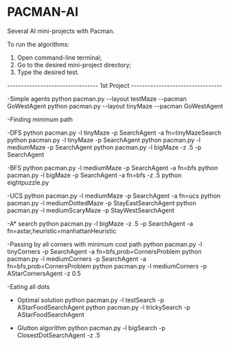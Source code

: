 # PACMAN-AI
Several AI mini-projects with Pacman.

To run the algorithms:
1. Open command-line terminal;
2. Go to the desired mini-project directory;
3. Type the desired test.

---------------------------------  1st Project  ---------------------------------

-Simple agents
python pacman.py --layout testMaze --pacman GoWestAgent
python pacman.py --layout tinyMaze --pacman GoWestAgent

-Finding minimum path
  
  -DFS
  python pacman.py -l tinyMaze -p SearchAgent -a fn=tinyMazeSearch
  python pacman.py -l tinyMaze -p SearchAgent
  python pacman.py -l mediumMaze -p SearchAgent
  python pacman.py -l bigMaze -z .5 -p SearchAgent
  
  -BFS
  python pacman.py -l mediumMaze -p SearchAgent -a fn=bfs
  python pacman.py -l bigMaze -p SearchAgent -a fn=bfs -z .5
  python eightpuzzle.py
  
  -UCS
  python pacman.py -l mediumMaze -p SearchAgent -a fn=ucs
  python pacman.py -l mediumDottedMaze -p StayEastSearchAgent
  python pacman.py -l mediumScaryMaze -p StayWestSearchAgent
  
  -A* search
  python pacman.py -l bigMaze -z .5 -p SearchAgent -a fn=astar,heuristic=manhattanHeuristic
 
-Passing by all corners with minimum cost path
python pacman.py -l tinyCorners -p SearchAgent -a fn=bfs,prob=CornersProblem
python pacman.py -l mediumCorners -p SearchAgent -a fn=bfs,prob=CornersProblem
python pacman.py -l mediumCorners -p AStarCornersAgent -z 0.5

-Eating all dots
  - Optimal solution
  python pacman.py -l testSearch -p AStarFoodSearchAgent
  python pacman.py -l trickySearch -p AStarFoodSearchAgent
  
  - Glutton algorithm
  python pacman.py -l bigSearch -p ClosestDotSearchAgent -z .5 

  
